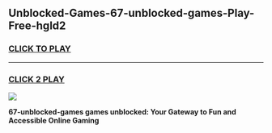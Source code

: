 
## Unblocked-Games-67-unblocked-games-Play-Free-hgld2
<h3>
<a href="https://premium76.site?title=67-unblocked-games&ref=21A">CLICK TO PLAY</a></h3>
<hr>

<h3>
<a href="https://premium76.site?title=67-unblocked-games&ref=21A">CLICK 2 PLAY</a>
  
</h3>

<a href="https://premium76.site?title=67-unblocked-games&ref=21A"><img src="https://clearcache.store/games.png"></a>


**67-unblocked-games games unblocked: Your Gateway to Fun and Accessible Online Gaming**
